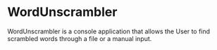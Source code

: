 # WordUnscrambler
WordUnscrambler is a console application that allows the User to find scrambled words through a file or a manual input.
